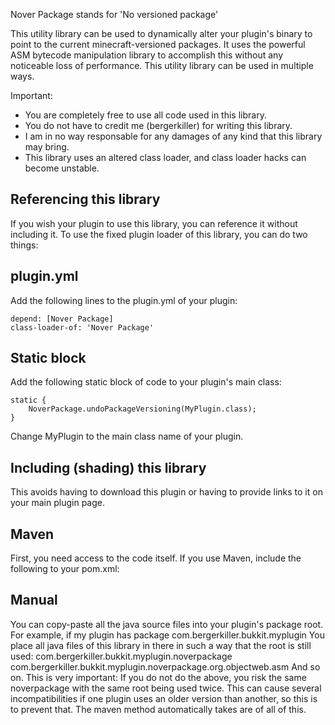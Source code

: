 Nover Package stands for 'No versioned package'

This utility library can be used to dynamically alter your plugin's binary to 
point to the current minecraft-versioned packages. It uses the powerful ASM
bytecode manipulation library to accomplish this without any noticeable loss 
of performance. This utility library can be used in multiple ways.

Important:
* You are completely free to use all code used in this library.
* You do not have to credit me (bergerkiller) for writing this library.
* I am in no way responsable for any damages of any kind that this library may bring.
* This library uses an altered class loader, and class loader hacks can become unstable.

Referencing this library
-----------------

If you wish your plugin to use this library, you can reference it without including it.
To use the fixed plugin loader of this library, you can do two things:

plugin.yml
-------

Add the following lines to the plugin.yml of your plugin:

    depend: [Nover Package]
    class-loader-of: 'Nover Package'

Static block
-------

Add the following static block of code to your plugin's main class:

    static {
        NoverPackage.undoPackageVersioning(MyPlugin.class);
    }

Change MyPlugin to the main class name of your plugin.

Including (shading) this library
-----------------

This avoids having to download this plugin or having to provide links to it on your main plugin page.

Maven
-------

First, you need access to the code itself. If you use Maven, include the following to your pom.xml:

Manual
-------

You can copy-paste all the java source files into your plugin's package root.
For example, if my plugin has package
    com.bergerkiller.bukkit.myplugin
You place all java files of this library in there in such a way that the root is still used:
    com.bergerkiller.bukkit.myplugin.noverpackage
    com.bergerkiller.bukkit.myplugin.noverpackage.org.objectweb.asm
And so on. This is very important: If you do not do the above, you risk the same noverpackage with the same root being used twice.
This can cause several incompatibilities if one plugin uses an older version than another, so this is to prevent that.
The maven method automatically takes are of all of this.